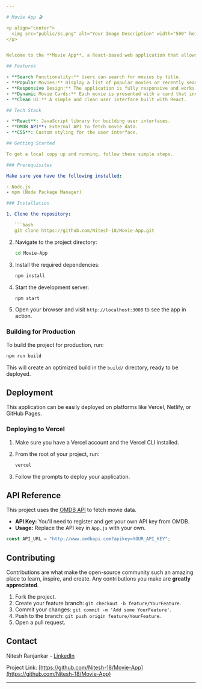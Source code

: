 ```yaml
---

# Movie App 🎬

<p align="center">
  <img src="public/Ss.png" alt="Your Image Description" width="500" height="200">
</p>


Welcome to the **Movie App**, a React-based web application that allows users to search and explore their favorite movies. This project leverages the OMDB API to fetch movie data and present it in a clean, user-friendly interface.

## Features

- **Search Functionality:** Users can search for movies by title.
- **Popular Movies:** Display a list of popular movies or recently searched movies on page load.
- **Responsive Design:** The application is fully responsive and works across all devices.
- **Dynamic Movie Cards:** Each movie is presented with a card that includes its title, release year, type, and poster image.
- **Clean UI:** A simple and clean user interface built with React.

## Tech Stack

- **React**: JavaScript library for building user interfaces.
- **OMDB API**: External API to fetch movie data.
- **CSS**: Custom styling for the user interface.

## Getting Started

To get a local copy up and running, follow these simple steps.

### Prerequisites

Make sure you have the following installed:

- Node.js
- npm (Node Package Manager)

### Installation

1. Clone the repository:

   ```bash
   git clone https://github.com/Nitesh-18/Movie-App.git
   ```

2. Navigate to the project directory:

   ```bash
   cd Movie-App
   ```

3. Install the required dependencies:

   ```bash
   npm install
   ```

4. Start the development server:

   ```bash
   npm start
   ```

5. Open your browser and visit `http://localhost:3000` to see the app in action.

### Building for Production

To build the project for production, run:

```bash
npm run build
```

This will create an optimized build in the `build/` directory, ready to be deployed.

## Deployment

This application can be easily deployed on platforms like Vercel, Netlify, or GitHub Pages.

### Deploying to Vercel

1. Make sure you have a Vercel account and the Vercel CLI installed.
2. From the root of your project, run:

   ```bash
   vercel
   ```

3. Follow the prompts to deploy your application.

## API Reference

This project uses the [OMDB API](http://www.omdbapi.com/) to fetch movie data.

- **API Key:** You'll need to register and get your own API key from OMDB.
- **Usage:** Replace the API key in `App.js` with your own.

```javascript
const API_URL = "http://www.omdbapi.com?apikey=YOUR_API_KEY";
```

## Contributing

Contributions are what make the open-source community such an amazing place to learn, inspire, and create. Any contributions you make are **greatly appreciated**.

1. Fork the project.
2. Create your feature branch: `git checkout -b feature/YourFeature`.
3. Commit your changes: `git commit -m 'Add some YourFeature'`.
4. Push to the branch: `git push origin feature/YourFeature`.
5. Open a pull request.

## Contact

Nitesh Ranjankar - [LinkedIn](https://www.linkedin.com/in/nitesh-r-a15518243/)

Project Link: [https://github.com/Nitesh-18/Movie-App](https://github.com/Nitesh-18/Movie-App)

---
```

